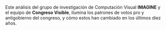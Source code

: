 Este análisis del grupo de investigación de Computación Visual **IMAGINE** y el equipo de **Congreso Visible**, ilumina los patrones de votos pro y antigobierno del congreso, y cómo estos han cambiado en los últimos diez años.
<!--stackedit_data:
eyJoaXN0b3J5IjpbNzczNTQ2NTU2XX0=
-->